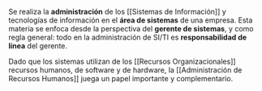 Se realiza la **administración** de los [[Sistemas de Información]] y tecnologías de información en el **área de sistemas** de una empresa. Esta materia se enfoca desde la perspectiva del **gerente de sistemas**, y como regla general: todo en la administración de SI/TI es **responsabilidad de línea** del gerente.

Dado que los sistemas utilizan de los [[Recursos Organizacionales]] recursos humanos, de software y de hardware, la [[Administración de Recursos Humanos]] juega un papel importante y complementario.
